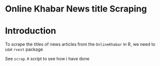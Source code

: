 Online Khabar News title Scraping
================

# Introduction

To scrape the titles of news articles from the `OnlineKhabar` in R, we
need to use `rvest` package

See `scrap.R` script to see how i have done
